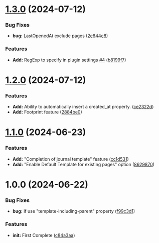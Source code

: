 # [1.3.0](https://github.com/YU000jp/logseq-plugin-default-template/compare/v1.2.0...v1.3.0) (2024-07-12)


### Bug Fixes

* **bug:** LastOpenedAt exclude pages ([2e644c8](https://github.com/YU000jp/logseq-plugin-default-template/commit/2e644c80c7775c45d09b56590bb594c27bda67c0))


### Features

* **Add:** RegExp to specify in plugin settings [#4](https://github.com/YU000jp/logseq-plugin-default-template/issues/4) ([b8199f7](https://github.com/YU000jp/logseq-plugin-default-template/commit/b8199f7ccfa53fe1653f46b72373d9c8ed908823))

# [1.2.0](https://github.com/YU000jp/logseq-plugin-default-template/compare/v1.1.0...v1.2.0) (2024-07-12)


### Features

* **Add:** Ability to automatically insert a created_at property. ([ce2322d](https://github.com/YU000jp/logseq-plugin-default-template/commit/ce2322ddc0df898162c53cfd4ad3437e6ea61901))
* **Add:** Footprint feature ([2884be0](https://github.com/YU000jp/logseq-plugin-default-template/commit/2884be093fd50dd8f68d0c9841b6b128e7f24974))

# [1.1.0](https://github.com/YU000jp/logseq-plugin-default-template/compare/v1.0.0...v1.1.0) (2024-06-23)


### Features

* **Add:** "Completion of journal template" feature ([cc1d531](https://github.com/YU000jp/logseq-plugin-default-template/commit/cc1d5310aa4b2561ca9a3ffccd030335b647d3a5))
* **Add:** "Enable Default Template for existing pages" option ([8629870](https://github.com/YU000jp/logseq-plugin-default-template/commit/86298709d1bd40d985fbd0fc0fa452348d912dc7))

# 1.0.0 (2024-06-22)


### Bug Fixes

* **bug:** if use "template-including-parent" property ([f99c3d1](https://github.com/YU000jp/logseq-plugin-default-template/commit/f99c3d1e2c3627ea4c86388e79041364e590e531))


### Features

* **init:** First Complete ([c84a3aa](https://github.com/YU000jp/logseq-plugin-default-template/commit/c84a3aa331d3a5c3bb80614c5ba318469498a785))
